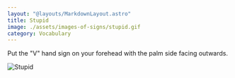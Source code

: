 ```yaml
---
layout: "@layouts/MarkdownLayout.astro"
title: Stupid
image: ./assets/images-of-signs/stupid.gif
category: Vocabulary
---
```


Put the "V" hand sign on your forehead with the palm side facing outwards.

![Stupid](@signs/stupid.gif)
